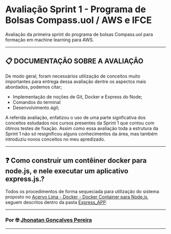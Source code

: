 # Avaliação Sprint 1 - Programa de Bolsas Compass.uol / AWS e IFCE
Avaliação da primeira sprint do programa de bolsas Compass.uol para formação em machine learning para AWS.

---

## 📋 DOCUMENTAÇÃO SOBRE A AVALIAÇÃO
 De modo geral, foram necessários utilização de conceitos muito importantes para entrega dessa avaliação dentre os aspectos mais abordados, podemos citar;
- Implementação de noções de Git, Docker e Express do Node;
- Comandos do terminal
- Desenvolvimento ágil;

A referida avaliação, enfatizou o uso de uma parte signficativa dos conceitos estudados nos cursos presentes da Sprint 1 que contou com ótimos testes de fixação. Assim como essa avaliação toda a estrutura da Sprint 1 não só resignificou alguns conhecimentos da área, mas também introduziu novos conceitos no meu apredizado.

---

## ❓ Como construir um contêiner docker para node.js, e nele executar um aplicativo express.js.?
Todos os procedimentos de forma sequeciada para utilização do sistema proposto no [Acervo Lima - Docker - Docker Container para Node.js](https://acervolima.com/docker-docker-container-para-node-js/), seguem descritos dentro da pasta [Express_APP](https://github.com/Compass-pb-aws-2022-IFCE/sprint-1-pb-aws-ifce/tree/jhonatan_goncalves_pereira/express_app).

---
### Por 🤓 [Jhonatan Gonçalves Pereira](https://github.com/jhonatangoncalvespereira)
---
